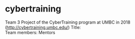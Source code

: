 # cybertraining
Team 3 Project of the CyberTraining program at UMBC in 2018 (http://cybertraining.umbc.edu/)
Title:  
Team members:
Mentors
